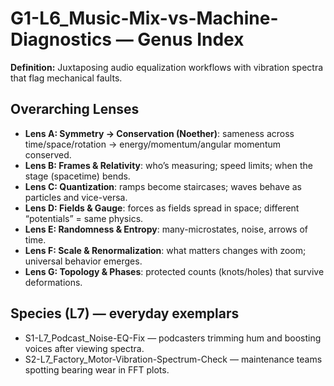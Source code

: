 # G1-L6_Music-Mix-vs-Machine-Diagnostics — Genus Index
**Definition:** Juxtaposing audio equalization workflows with vibration spectra that flag mechanical faults.
## Overarching Lenses

- **Lens A: Symmetry -> Conservation (Noether)**: sameness across time/space/rotation → energy/momentum/angular momentum conserved.
- **Lens B: Frames & Relativity**: who’s measuring; speed limits; when the stage (spacetime) bends.
- **Lens C: Quantization**: ramps become staircases; waves behave as particles and vice-versa.
- **Lens D: Fields & Gauge**: forces as fields spread in space; different “potentials” = same physics.
- **Lens E: Randomness & Entropy**: many-microstates, noise, arrows of time.
- **Lens F: Scale & Renormalization**: what matters changes with zoom; universal behavior emerges.
- **Lens G: Topology & Phases**: protected counts (knots/holes) that survive deformations.

## Species (L7) — everyday exemplars
- S1-L7_Podcast_Noise-EQ-Fix — podcasters trimming hum and boosting voices after viewing spectra.
- S2-L7_Factory_Motor-Vibration-Spectrum-Check — maintenance teams spotting bearing wear in FFT plots.
